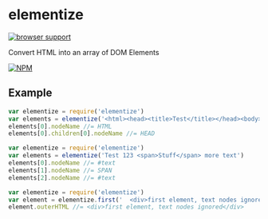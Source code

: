 elementize
==========

[![browser support](https://ci.testling.com/mmckegg/elementize.png)](https://ci.testling.com/mmckegg/elementize)

Convert HTML into an array of DOM Elements

[![NPM](https://nodei.co/npm/elementize.png?compact=true)](https://nodei.co/npm/elementize/)

## Example

```js
var elementize = require('elementize')
var elements = elementize('<html><head><title>Test</title></head><body><div>Content</div></body></html>')
elements[0].nodeName //= HTML
elements[0].children[0].nodeName //= HEAD
```

```js
var elementize = require('elementize')
var elements = elementize('Test 123 <span>Stuff</span> more text')
elements[0].nodeName //= #text
elements[1].nodeName //= SPAN
elements[2].nodeName //= #text
```

```js
var elementize = require('elementize')
var element = elementize.first('  <div>first element, text nodes ignored</div>  <div>Extra</div>')
element.outerHTML //= <div>first element, text nodes ignored</div>
```